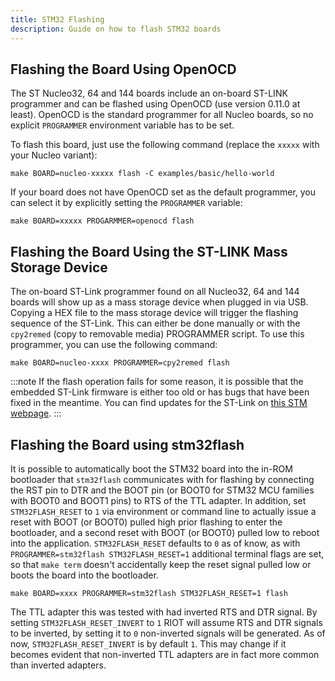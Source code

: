 ```yaml
---
title: STM32 Flashing
description: Guide on how to flash STM32 boards
---
```


## Flashing the Board Using OpenOCD

The ST Nucleo32, 64 and 144 boards include an on-board ST-LINK programmer
and can be flashed using OpenOCD (use version 0.11.0 at least).
OpenOCD is the standard programmer for all Nucleo boards, so no explicit
`PROGRAMMER` environment variable has to be set.

To flash this board, just use the following command (replace the `xxxxx`
with your Nucleo variant):

```shell
make BOARD=nucleo-xxxxx flash -C examples/basic/hello-world
```

If your board does not have OpenOCD set as the default programmer, you can
select it by explicitly setting the `PROGRAMMER` variable:

```shell
make BOARD=xxxxx PROGARMMER=openocd flash
```

## Flashing the Board Using the ST-LINK Mass Storage Device

The on-board ST-Link programmer found on all Nucleo32, 64 and 144 boards
will show up as a mass storage device when plugged in via USB.
Copying a HEX file to the mass storage device will trigger the flashing
sequence of the ST-Link. This can either be done manually or with the
`cpy2remed` (copy to removable media) PROGRAMMER script. To use this programmer,
you can use the following command:

```shell
make BOARD=nucleo-xxxx PROGRAMMER=cpy2remed flash
```

:::note
If the flash operation fails for some reason, it is possible that
the embedded ST-Link firmware is either too old or has bugs that have been
fixed in the meantime. You can find updates for the ST-Link on
[this STM webpage](https://www.st.com/en/development-tools/stsw-link007.html).
:::

## Flashing the Board using stm32flash

It is possible to automatically boot the STM32 board into the in-ROM bootloader
that `stm32flash` communicates with for flashing by connecting the RST pin to
DTR and the BOOT pin (or BOOT0 for STM32 MCU families with BOOT0 and BOOT1 pins)
to RTS of the TTL adapter. In addition, set `STM32FLASH_RESET` to `1` via
environment or command line to actually issue a reset with BOOT (or BOOT0)
pulled high prior flashing to enter the bootloader, and a second reset with BOOT
(or BOOT0) pulled low to reboot into the application. `STM32FLASH_RESET`
defaults to `0` as of know, as with `PROGRAMMER=stm32flash STM32FLASH_RESET=1`
additional terminal flags are set, so that `make term` doesn't accidentally
keep the reset signal pulled low or boots the board into the bootloader.

```shell
make BOARD=xxxx PROGRAMMER=stm32flash STM32FLASH_RESET=1 flash
```

The TTL adapter this was tested with had inverted RTS and DTR signal. By setting
`STM32FLASH_RESET_INVERT` to `1` RIOT will assume RTS and DTR signals to be
inverted, by setting it to `0` non-inverted signals will be generated. As of
now, `STM32FLASH_RESET_INVERT` is by default `1`. This may change if it
becomes evident that non-inverted TTL adapters are in fact more common than
inverted adapters.
